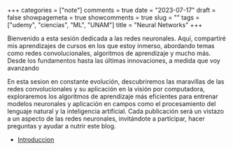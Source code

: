 +++
categories = ["note"]
comments = true
date = "2023-07-17"
draft = false
showpagemeta = true
showcomments = true
slug = ""
tags = ["udemy", "ciencias", "ML", "UNAM"]
title = "Neural Networks"
+++

Bienvenido a esta sesión dedicada a las redes neuronales. Aquí, compartiré mis aprendizajes de cursos en los que estoy inmerso, abordando temas como redes convolucionales, algoritmos de aprendizaje y mucho más. Desde los fundamentos hasta las últimas innovaciones, a medida que voy avanzando

En esta sesion en constante evolución, descubriremos las maravillas de las redes convolucionales y su aplicación en la visión por computadora, exploraremos los algoritmos de aprendizaje más eficientes para entrenar modelos neuronales y aplicación en campos como el procesamiento del lenguaje natural y la inteligencia artificial. Cada publicación será un vistazo a un aspecto de las redes neuronales, invitándote a participar, hacer preguntas y ayudar a nutrir este blog.

- [Introduccion](../../sub_blog/neuralnetworks/introduction/)
